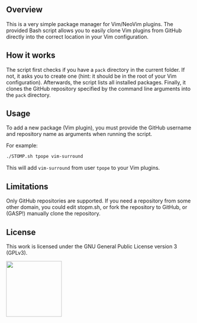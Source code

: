 ## Overview

This is a very simple package manager for Vim/NeoVim plugins. The provided Bash
script allows you to easily clone Vim plugins from GitHub directly into the
correct location in your Vim configuration.

## How it works

The script first checks if you have a `pack` directory in the current folder.
If not, it asks you to create one (hint: it should be in the root of your Vim
configuration). Afterwards, the script lists all installed packages. Finally,
it clones the GitHub repository specified by the command line arguments into
the `pack` directory.

## Usage

To add a new package (Vim plugin), you must provide the GitHub username and
repository name as arguments when running the script.

For example:

```bash
./STOMP.sh tpope vim-surround
```

This will add `vim-surround` from user `tpope` to your Vim plugins.

## Limitations

Only GitHub repositories are supported. If you need a repository from some
other domain, you could edit stopm.sh, or fork the repository to GitHub, or
(GASP!) manually clone the repository.

## License

This work is licensed under the GNU General Public License version 3 (GPLv3).

[<img src="https://s-christy.com/status-banner-service/GPLv3_Logo.svg" width="150" />](https://www.gnu.org/licenses/gpl-3.0.en.html)

